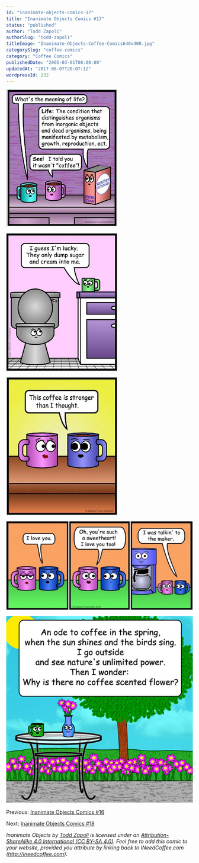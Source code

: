 ```yaml
---
id: "inanimate-objects-comics-17"
title: "Inanimate Objects Comics #17"
status: "published"
author: "Todd Zapoli"
authorSlug: "todd-zapoli"
titleImage: "Inanimate-Objects-Coffee-Comics640x400.jpg"
categorySlug: "coffee-comics"
category: "Coffee Comics"
publishedDate: "2005-03-01T08:00:00"
updatedAt: "2017-06-07T20:07:12"
wordpressId: 232
---
```


![meaning of life](0120-Meaning-of-life1.jpg)

![dump sugar](0121DumpSugar.jpg)

![strong coffee](0122Strong-Coffee.jpg)

![i love you](i-love-you-650x308.jpg)

![Ode to spring](01Spring.jpg)

Previous: [Inanimate Objects Comics #16](/inanimate-objects-comics-16/)

Next: [Inanimate Objects Comics #18](/inanimate-objects-comics-18/)

_Inanimate Objects by [Todd Zapoli](/) is licensed under an [Attribution-ShareAlike 4.0 International (CC BY-SA 4.0)](https://creativecommons.org/licenses/by-sa/4.0/). Feel free to add this comic to your website, provided you attribute by linking back to INeedCoffee.com (http://ineedcoffee.com)._
